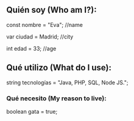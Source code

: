 ## Quién soy (Who am I?):

const nombre = "Eva"; //name

var ciudad = Madrid; //city

int edad = 33; //age

## Qué utilizo (What do I use):
string tecnologías = "Java, PHP, SQL, Node JS.";

### Qué necesito (My reason to live):
boolean gata = true;
